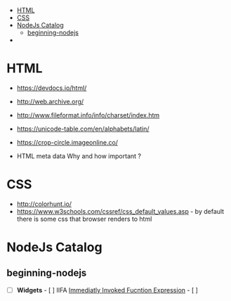 - [HTML](#html)
- [CSS](#css)
- [NodeJs Catalog](#nodejs-catalog)
	- [beginning-nodejs](#beginning-nodejs)
-

# HTML

- https://devdocs.io/html/
- http://web.archive.org/
- http://www.fileformat.info/info/charset/index.htm
- https://unicode-table.com/en/alphabets/latin/
- https://crop-circle.imageonline.co/

- HTML meta data Why and how important ?

# CSS

- http://colorhunt.io/
- https://www.w3schools.com/cssref/css_default_values.asp - by default there is some css that browser renders to html

# NodeJs Catalog

## beginning-nodejs

- [ ] **Widgets** - [ ] IIFA [Immediatly Invoked Fucntion Expression](https://medium.com/@vvkchandra/essential-javascript-mastering-immediately-invoked-function-expressions-67791338ddc6) - [ ]
